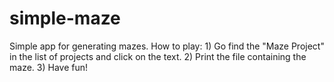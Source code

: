 # simple-maze
Simple app for generating mazes.
How to play: 1) Go find the "Maze Project" in the list of projects and click on the text. 2) Print the file containing the maze. 3) Have fun!
